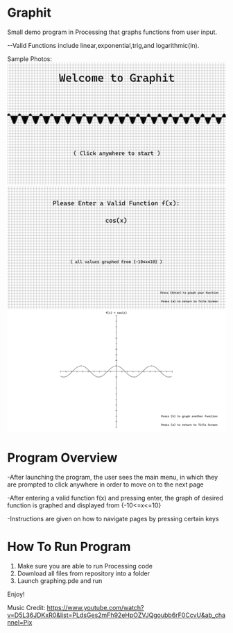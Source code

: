 # Graphit
Small demo program in Processing that graphs functions from user input.

--Valid Functions include linear,exponential,trig,and logarithmic(ln).

Sample Photos:
![screenshot1](screenshots/graphit1.png)
![screenshot2](screenshots/graphit2.png)
![screenshot3](screenshots/graphit3.png)


# Program Overview
-After launching the program, the user sees the main menu, in which they are prompted to click anywhere in order to move on to the next page

-After entering a valid function f(x) and pressing enter, the graph of desired function is graphed and displayed from {-10<=x<=10}

-Instructions are given on how to navigate pages by pressing certain keys

# How To Run Program
1. Make sure you are able to run Processing code
2. Download all files from repository into a folder
3. Launch graphing.pde and run

Enjoy!

Music Credit: https://www.youtube.com/watch?v=D5L36JDKxR0&list=PLdsGes2mFh92eHpOZVJQgoubb6rF0CcvU&ab_channel=Pix
